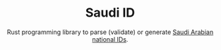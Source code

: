<div align = center>

<h1>Saudi ID</h1>

Rust programming library to parse (validate) or generate [Saudi Arabian national IDs](https://en.wikipedia.org/wiki/Saudi_Arabian_identity_card).

</div>
